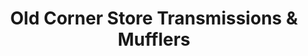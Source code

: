 ---
title: "Old Corner Store Transmissions & Mufflers"
url: /denver/old-corner-store-transmissions-and-mufflers/
shop: car repair
---